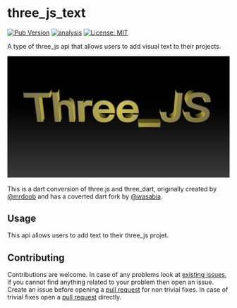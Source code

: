 # three_js_text

[![Pub Version](https://img.shields.io/pub/v/three_js_text)](https://pub.dev/packages/three_js_text)
[![analysis](https://github.com/Knightro63/three_js/actions/workflows/flutter.yml/badge.svg)](https://github.com/Knightro63/three_js/actions/)
[![License: MIT](https://img.shields.io/badge/license-MIT-purple.svg)](https://opensource.org/licenses/MIT)

A type of three_js api that allows users to add visual text to their projects.

<picture>
  <img alt="Picture of a text." src="https://github.com/Knightro63/three_js/blob/main/packages/three_js_text/assets/example.png?raw=true">
</picture>

This is a dart conversion of three.js and three_dart, originally created by [@mrdoob](https://github.com/mrdoob) and has a coverted dart fork by [@wasabia](https://github.com/wasabia).

## Usage

This api allows users to add text to their three_js projet.

## Contributing

Contributions are welcome.
In case of any problems look at [existing issues](https://github.com/Knightro63/three_js/issues), if you cannot find anything related to your problem then open an issue.
Create an issue before opening a [pull request](https://github.com/Knightro63/three_js/pulls) for non trivial fixes.
In case of trivial fixes open a [pull request](https://github.com/Knightro63/three_js/pulls) directly.
